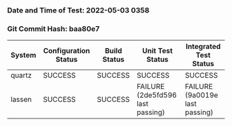 ### Date and Time of Test: 2022-05-03 0358
### Git Commit Hash: baa80e7
System | Configuration Status | Build Status | Unit Test Status | Integrated Test Status
--- | --- | --- | --- | ---
quartz | SUCCESS  | SUCCESS  | SUCCESS  | SUCCESS 
lassen | SUCCESS  | SUCCESS  | FAILURE (2de5fd596 last passing) | FAILURE (9a0019e last passing)

